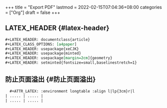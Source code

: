+++
title = "Export PDF"
lastmod = 2022-02-15T07:04:36+08:00
categories = ["Org"]
draft = false
+++

## LATEX_HEADER {#latex-header}

```org
#+LATEX_HEADER: documentclass{article}
#+LATEX_CLASS_OPTIONS: [a4paper]
#+LATEX_HEADER: usepackage{xeCJK}
#+LATEX_HEADER: usepackage{minted}
#+LATEX_HEADER: usepackage[margin=2cm]{geometry}
#+LATEX_HEADER: setminted{fontsize=small,baselinestretch=1}
```


## 防止页面溢出 {#防止页面溢出}

```org
  #+ATTR_LATEX: :environment longtable :align l|lp{3cm}r|l
| ..... | ..... |
| ..... | ..... |
```
